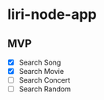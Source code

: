 # liri-node-app

## MVP
- [x] Search Song
- [x] Search Movie
- [ ] Search Concert
- [ ] Search Random

